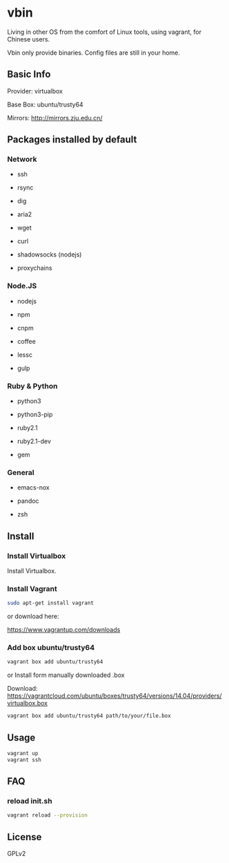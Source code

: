 # vbin

Living in other OS from the comfort of Linux tools, using vagrant, for Chinese users.

Vbin only provide binaries. Config files are still in your home.

## Basic Info

Provider: virtualbox

Base Box: ubuntu/trusty64

Mirrors: http://mirrors.zju.edu.cn/

## Packages installed by default

### Network

- ssh

- rsync

- dig

- aria2

- wget

- curl

- shadowsocks (nodejs)

- proxychains

### Node.JS

- nodejs

- npm

- cnpm

- coffee

- lessc

- gulp

### Ruby & Python

- python3

- python3-pip

- ruby2.1

- ruby2.1-dev

- gem

### General

- emacs-nox

- pandoc

- zsh

## Install

### Install Virtualbox

Install Virtualbox.

### Install Vagrant

```bash
sudo apt-get install vagrant
```
or download here:

https://www.vagrantup.com/downloads

### Add box ubuntu/trusty64

```bash
vagrant box add ubuntu/trusty64
```

or Install form manually downloaded .box

Download: https://vagrantcloud.com/ubuntu/boxes/trusty64/versions/14.04/providers/virtualbox.box

```bash
vagrant box add ubuntu/trusty64 path/to/your/file.box
```

## Usage

```bash
vagrant up
vagrant ssh
```

## FAQ

### reload init.sh

```bash
vagrant reload --provision
```

## License

GPLv2

